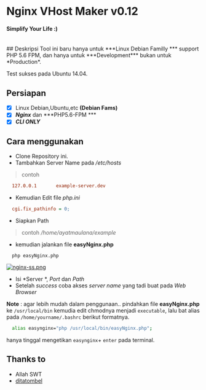 # Nginx VHost Maker v0.12 
 
 
#### Simplify Your Life :) 
<br> 
## Deskripsi 
Tool ini baru hanya untuk ***Linux Debian Familly *** support PHP 5.6 FPM, dan hanya untuk ***Development*** bukan untuk *Production*. 
 
Test sukses pada Ubuntu 14.04. 

## Persiapan 
* [x] Linux Debian,Ubuntu,etc **(Debian Fams)** 
* [x] ***Nginx*** dan ***PHP5.6-FPM *** 
* [x] ***CLI ONLY*** 
 
## Cara menggunakan 
 
+ Clone Repository ini. 
+ Tambahkan Server Name pada */etc/hosts* 

> contoh 
```conf 
  127.0.0.1       example-server.dev 
``` 
+ Kemudian Edit file  *php.ini* 
```ini 
  cgi.fix_pathinfo = 0; 
``` 
+ Siapkan Path  

> contoh */home/ayatmaulana/example* 

+ kemudian jalankan file **easyNginx.php** 

```zsj 
  php easyNginx.php 
``` 

[![nginx-ss.png](https://s17.postimg.org/qefwmrr1b/nginx_ss.png)](https://postimg.org/image/b5pz8zxcr/)
            
+ Isi *Server *, *Port* dan *Path* 
+ Setelah *success* coba akses *server name* yang tadi buat pada *Web Browser* 
 
 

**Note** : agar lebih mudah dalam penggunaan.. pindahkan file **easyNginx.php** ke `/usr/local/bin` kemudia edit chmodnya menjadi `executable`, lalu bat alias pada `/home/yourname/.bashrc` berikut formatnya. 
 
```bash 
  alias easynginx="php /usr/local/bin/easyNginx.php"; 
``` 
hanya tinggal mengetikan `easynginx`+ `enter` pada terminal. 


## Thanks to 
+ Allah SWT 
+ <a href="https://github.com/ditatompel">ditatombel</a>
